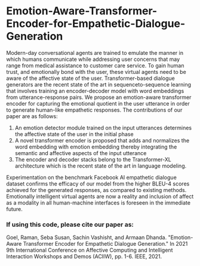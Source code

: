 # Emotion-Aware-Transformer-Encoder-for-Empathetic-Dialogue-Generation

Modern-day conversational agents are trained to emulate the manner in which humans communicate while addressing user concerns that may range from medical assistance to customer care service. To gain human trust, and emotionally bond with the user, these virtual agents need to be aware of the affective state of the user. Transformer-based dialogue generators are the recent state of the art in sequenceto-sequence learning that involves training an encoder-decoder model with word embeddings from utterance-response pairs. We propose an emotion-aware transformer encoder for capturing the emotional quotient in the user utterance in order to generate human-like empathetic responses. The contributions of our paper are as follows: 
1) An emotion detector module trained on the input utterances determines the affective state of the user in the initial phase 
2) A novel transformer encoder is proposed that adds and normalizes the word embedding with emotion embedding thereby integrating the semantic and affective aspects of the input utterance 
3) The encoder and decoder stacks belong to the Transformer-XL architecture which is the recent state of the art in language modeling.

Experimentation on the benchmark Facebook AI empathetic dialogue dataset confirms the efficacy of our model from the higher BLEU-4 scores achieved for the generated responses, as compared to existing methods. Emotionally intelligent virtual agents are now a reality and inclusion of affect as a modality in all human-machine interfaces is foreseen in the immediate future.



### If using this code, please cite our paper as:
Goel, Raman, Seba Susan, Sachin Vashisht, and Armaan Dhanda. "Emotion-Aware Transformer Encoder for Empathetic Dialogue Generation." In 2021 9th International Conference on Affective Computing and Intelligent Interaction Workshops and Demos (ACIIW), pp. 1-6. IEEE, 2021. 
